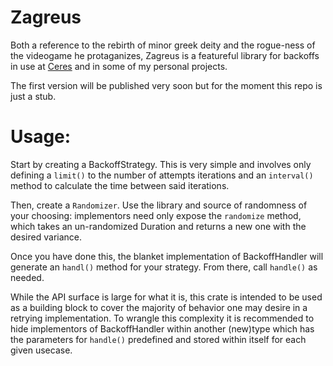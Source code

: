 # Zagreus
Both a reference to the rebirth of minor greek deity and the rogue-ness of the videogame he protaganizes, Zagreus is a featureful library
for backoffs in use at [Ceres](www.ceres.us) and in some of my personal projects.

The first version will be published very soon but for the moment this repo is just a stub.


# Usage:

Start by creating a BackoffStrategy. This is very simple and involves only defining a `limit()` to the number of attempts iterations
and an `interval()` method to calculate the time between said iterations.

Then, create a `Randomizer`. Use the library and source of randomness of your choosing: implementors
need only expose the `randomize` method, which takes an un-randomized Duration and returns a new one with the desired variance.

Once you have done this, the blanket implementation of BackoffHandler will generate an `handl()` method for your strategy. From there,
call `handle()` as needed.

While the API surface is large for what it is, this crate is intended to be used as a building block to cover the majority of behavior one may desire
in a retrying implementation. To wrangle this complexity it is recommended to hide implementors of BackoffHandler within another (new)type which
has the parameters for `handle()` predefined and stored within itself for each given usecase. 

